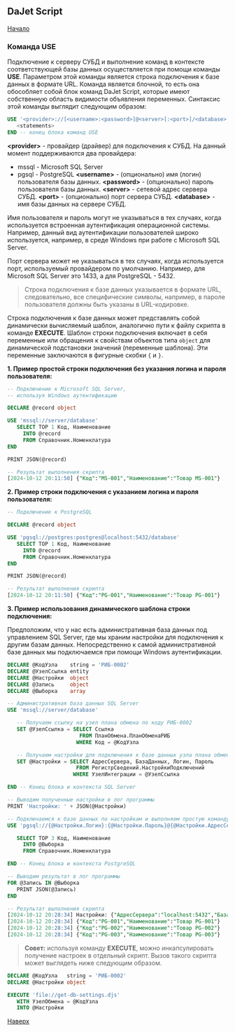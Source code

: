 ## DaJet Script

[Начало](https://github.com/zhichkin/dajet/tree/main/doc/dajet-script/README.md)

### Команда USE

Подключение к серверу СУБД и выполнение команд в контексте соответствующей базы данных осуществляется при помощи команды **USE**. Параметром этой команды является строка подключения к базе данных в формате URL. Команда является блочной, то есть она обособляет собой блок команд DaJet Script, которые имеют собственную область видимости объявления переменных. Синтаксис этой команды выглядит следующим образом:

```SQL
USE '<provider>://[<username>:<password>]@<server>[:<port>]/<database>'
   <statements>
END -- конец блока команд USE
```
**\<provider\>** - провайдер (драйвер) для подключения к СУБД. На данный момент поддерживаются два провайдера:<br>
- mssql - Microsoft SQL Server
- pgsql - PostgreSQL
**\<username\>** - (опционально) имя (логин) пользователя базы данных.
**\<password\>** - (опционально) пароль пользователя базы данных.
**\<server\>** - сетевой адрес сервера СУБД.
**\<port\>** - (опционально) порт сервера СУБД.
**\<database\>** - имя базы данных на сервере СУБД.

Имя пользователя и пароль могут не указываться в тех случаях, когда используется встроенная аутентификация операционной системы. Например, данный вид аутентификации пользователей широко используется, например, в среде Windows при работе с Microsoft SQL Server.

Порт сервера может не указываться в тех случаях, когда используется порт, используемый провайдером по умолчанию. Например, для Microsoft SQL Server это 1433, а для PostgreSQL - 5432.

> Строка подключения к базе данных указывается в формате URL, следовательно, все специфические символы, например, в пароле пользователя должны быть указаны в URL-кодировке.

Строка подключения к базе данных может представлять собой динамически вычисляемый шаблон, аналогично пути к файлу скрипта в команде **EXECUTE**. Шаблон строки подключения включает в себя переменные или обращения к свойствам объектов типа ```object``` для динамической подстановки значений (переменные шаблона). Эти переменные заключаются в фигурные скобки ```{``` и ```}```.

**1. Пример простой строки подключения без указания логина и пароля пользователя:**
```SQL
-- Подключение к Microsoft SQL Server,
-- используя Windows аутентификацию

DECLARE @record object

USE 'mssql://server/database'
   SELECT TOP 1 Код, Наименование
     INTO @record
     FROM Справочник.Номенклатура
END

PRINT JSON(@record)

-- Результат выполнения скрипта
[2024-10-12 20:11:50] {"Код":"MS-001","Наименование":"Товар MS-001"}
```

**2. Пример строки подключения c указанием логина и пароля пользователя:**
```SQL
-- Подключение к PostgreSQL

DECLARE @record object

USE 'pgsql://postgres:postgres@localhost:5432/database'
   SELECT TOP 1 Код, Наименование
     INTO @record
     FROM Справочник.Номенклатура
END

PRINT JSON(@record)

-- Результат выполнения скрипта
[2024-10-12 20:11:50] {"Код":"PG-001","Наименование":"Товар PG-001"}
```

**3. Пример использования динамического шаблона строки подключения:**

Предположим, что у нас есть административная база данных под управлением SQL Server, где мы храним настройки для подключения к другим базам данных. Непосредственно к самой административной базе данных мы подключаемся при помощи Windows аутентификации.

```SQL
DECLARE @КодУзла    string = 'РИБ-0002'
DECLARE @УзелСсылка entity
DECLARE @Настройки  object
DECLARE @Запись     object
DECLARE @Выборка    array

-- Административная база данных SQL Server
USE 'mssql://server/database'

   -- Получаем ссылку на узел плана обмена по коду РИБ-0002
   SET @УзелСсылка = SELECT Ссылка
                       FROM ПланОбмена.ПланОбменаРИБ
                      WHERE Код = @КодУзла

   -- Получаем настройки для подключения к базе данных узла плана обмена
   SET @Настройки = SELECT АдресСервера, БазаДанных, Логин, Пароль
                      FROM РегистрСведений.НастройкиПодключений
                     WHERE УзелИнтеграции = @УзелСсылка

END -- Конец блока и контекста SQL Server

-- Выводим полученные настройки в лог программы
PRINT 'Настройки: ' + JSON(@Настройки)

-- Подключаемся к базе данных по настройкам и выполняем простую команду выборки данных
USE 'pgsql://{@Настройки.Логин}:{@Настройки.Пароль}@{@Настройки.АдресСервера}/{@Настройки.БазаДанных}'

   SELECT TOP 3 Код, Наименование
     INTO @Выборка
     FROM Справочник.Номенклатура

END -- Конец блока и контекста PostgreSQL

-- Выводим результат в лог программы
FOR @Запись IN @Выборка
   PRINT JSON(@Запись)
END

-- Результат выполнения скрипта
[2024-10-12 20:28:34] Настройки: {"АдресСервера":"localhost:5432","БазаДанных":"database","Логин":"postgres","Пароль":"postgres"}
[2024-10-12 20:28:34] {"Код":"PG-001","Наименование":"Товар PG-001"}
[2024-10-12 20:28:34] {"Код":"PG-002","Наименование":"Товар PG-002"}
[2024-10-12 20:28:34] {"Код":"PG-003","Наименование":"Товар PG-003"}
```

> **Совет:** используя команду **EXECUTE**, можно инкапсулировать получение настроек в отдельный скрипт. Вызов такого скрипта может выглядеть ниже следующим образом.

```SQL
DECLARE @КодУзла   string = 'РИБ-0002'
DECLARE @Настройки object

EXECUTE 'file://get-db-settings.djs'
   WITH УзелОбмена = @КодУзла
   INTO @Настройки
```

[Наверх](#вызов-внешних-скриптов)